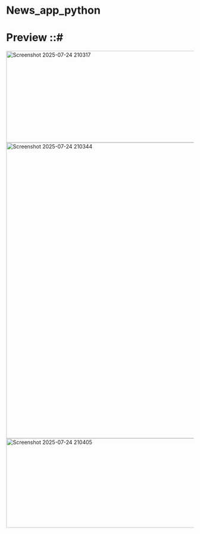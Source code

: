 # News_app_python<br>

# Preview ::# <br>
<img width="865" height="246" alt="Screenshot 2025-07-24 210317" src="https://github.com/user-attachments/assets/2951eabf-3cf5-4368-bc46-bc04dc763a27" /><br>
<img width="885" height="794" alt="Screenshot 2025-07-24 210344" src="https://github.com/user-attachments/assets/01ceaf7a-4ea1-4957-b63e-08a0768cc993" /><br>
<img width="850" height="240" alt="Screenshot 2025-07-24 210405" src="https://github.com/user-attachments/assets/99df07eb-c649-42ee-b705-be9dca7d3d8c" />
